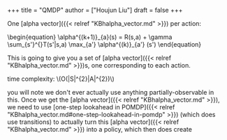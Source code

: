+++
title = "QMDP"
author = ["Houjun Liu"]
draft = false
+++

One [alpha vector]({{< relref "KBhalpha_vector.md" >}}) per action:

\begin{equation}
\alpha^{(k+1)}\_{a}(s) = R(s,a) + \gamma \sum\_{s'}^{}T(s'|s,a) \max\_{a'} \alpha^{(k)}\_{a'} (s')
\end{equation}

This is going to give you a set of [alpha vector]({{< relref "KBhalpha_vector.md" >}})s, one corresponding to each action.

time complexity: \\(O(|S|^{2}|A|^{2})\\)

you will note we don't ever actually use anything partially-observable in this. Once we get the [alpha vector]({{< relref "KBhalpha_vector.md" >}}), we need to use [one-step lookahead in POMDP]({{< relref "KBhalpha_vector.md#one-step-lookahead-in-pomdp" >}}) (which does use transitions) to actually turn this [alpha vector]({{< relref "KBhalpha_vector.md" >}}) into a policy, which then does create
